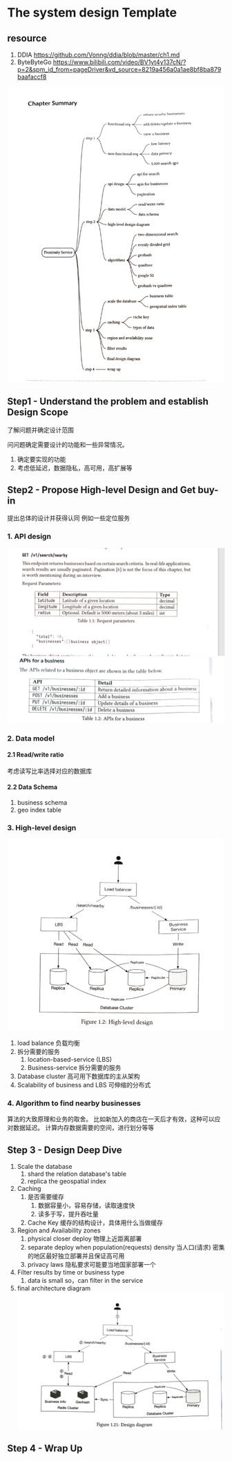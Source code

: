# The system design Template
## resource
1. DDIA https://github.com/Vonng/ddia/blob/master/ch1.md
2. ByteByteGo https://www.bilibili.com/video/BV1yt4y137cN/?p=2&spm_id_from=pageDriver&vd_source=8219a456a0a1ae8bf8ba879baafaccf8


![](assets/Template_Proximity_service_summary.png)
## Step1 - Understand the problem and establish Design Scope
了解问题并确定设计范围

问问题确定需要设计的功能和一些异常情况。
1. 确定要实现的功能
2. 考虑低延迟，数据隐私，高可用，高扩展等

## Step2 - Propose High-level Design and Get buy-in
提出总体的设计并获得认同
例如一些定位服务
### 1. API design
   ![](assets/Template_API_design.png)
   ![](assets/Template_API_design_bussiness.png)

### 2. Data model
#### 2.1 Read/write ratio
考虑读写比率选择对应的数据库
#### 2.2 Data Schema
1. business schema
2. geo index table

### 3. High-level design
![](assets/Template_High_Level_Design.png)
1. load balance  负载均衡
2. 拆分需要的服务
   1. location-based-service (LBS)  
   2. Business-service 拆分需要的服务
3. Database cluster 高可用下数据库的主从架构
4. Scalability of business and LBS 可伸缩的分布式

### 4. Algorithm to find nearby businesses
算法的大致原理和业务的取舍。
比如新加入的商店在一天后才有效，这种可以应对数据延迟。
计算内存数据需要的空间，进行划分等等


## Step 3 - Design Deep Dive
1. Scale the database
   1. shard the relation database's table
   2. replica the geospatial index
2. Caching
   1. 是否需要缓存
      1. 数据容量小，容易存储，读取速度快
      2. 读多于写，提升吞吐量
   2. Cache Key 缓存的结构设计，具体用什么当做缓存
3. Region and Availability zones
   1. physical closer deploy 物理上近距离部署
   2. separate deploy when population(requests) density 当人口(请求) 密集的地区最好独立部署并且保证高可用
   3. privacy laws 隐私要求可能要当地国家部署一个
4. Filter results by time or business type
   1. data is small so，can filter in the service
5. final architecture diagram
![](assets/Template_final_archtecture.png)


## Step 4 - Wrap Up

